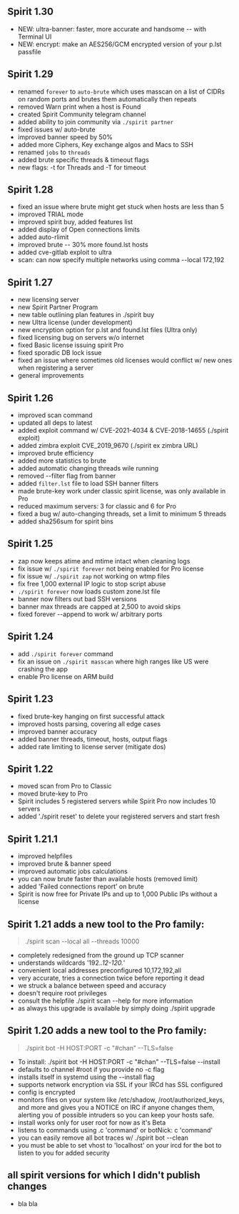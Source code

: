 ## Spirit 1.30
- NEW: ultra-banner: faster, more accurate and handsome -- with Terminal UI
- NEW: encrypt: make an AES256/GCM encrypted version of your p.lst passfile

## Spirit 1.29
- renamed `forever` to `auto-brute` which uses masscan on a list of CIDRs on random ports and brutes them automatically then repeats
- removed Warn print when a host is Found
- created Spirit Community telegram channel
- added ability to join community via `./spirit partner`
- fixed issues w/ auto-brute
- improved banner speed by 50%
- added more Ciphers, Key exchange algos and Macs to SSH
- renamed `jobs` to `threads`
- added brute specific threads & timeout flags
- new flags: -t for Threads and -T for timeout

## Spirit 1.28
- fixed an issue where brute might get stuck when hosts are less than 5
- improved TRIAL mode
- improved spirit buy, added features list
- added display of Open connections limits
- added auto-rlimit
- improved brute -- 30% more found.lst hosts
- added cve-gitlab exploit to ultra
- scan: can now specify multiple networks using comma --local 172,192

## Spirit 1.27
- new licensing server
- new Spirit Partner Program
- new table outlining plan features in ./spirit buy
- new Ultra license (under development)
- new encryption option for p.lst and found.lst files (Ultra only)
- fixed licensing bug on servers w/o internet
- fixed Basic license issuing spirit Pro
- fixed sporadic DB lock issue
- fixed an issue where sometimes old licenses would conflict w/ new ones when registering a server
- general improvements

## Spirit 1.26
- improved scan command
- updated all deps to latest
- added exploit command w/ CVE-2021-4034 & CVE-2018-14655 (./spirit exploit)
- added zimbra exploit CVE_2019_9670 (./spirit ex zimbra URL)
- improved brute efficiency
- added more statistics to brute
- added automatic changing threads wile running
- removed --filter flag from banner
- added `filter.lst` file to load SSH banner filters
- made brute-key work under classic spirit license, was only available in Pro
- reduced maximum servers: 3 for classic and 6 for Pro
- fixed a bug w/ auto-changing threads, set a limit to minimum 5 threads
- added sha256sum for spirit bins

## Spirit 1.25
- zap now keeps atime and mtime intact when cleaning logs
- fix issue w/ `./spirit forever` not being enabled for Pro license
- fix issue w/ `./spirit zap` not working on wtmp files
- fix free 1,000 external IP logic to stop script abuse
- `./spirit forever` now loads custom zone.lst file
- banner now filters out bad SSH versions
- banner max threads are capped at 2,500 to avoid skips
- fixed forever --append to work w/ arbitrary ports

## Spirit 1.24
- add `./spirit forever` command
- fix an issue on `./spirit masscan` where high ranges like US were crashing the app
- enable Pro license on ARM build

## Spirit 1.23
- fixed brute-key hanging on first successful attack
- improved hosts parsing, covering all edge cases
- improved banner accuracy
- added banner threads, timeout, hosts, output flags
- added rate limiting to license server (mitigate dos)

## Spirit 1.22
- moved scan from Pro to Classic
- moved brute-key to Pro
- Spirit includes 5 registered servers while Spirit Pro now includes 10 servers
- added './spirit reset' to delete your registered servers and start fresh

## Spirit 1.21.1
- improved helpfiles
- improved brute & banner speed
- improved automatic jobs calculations
- you can now brute faster than available hosts (removed limit)
- added 'Failed connections report' on brute
- Spirit is now free for Private IPs and up to 1,000 Public IPs without a license

## Spirit 1.21 adds a new tool to the Pro family:
> ./spirit scan --local all --threads 10000
- completely redesigned from the ground up TCP scanner
- understands wildcards '192.*.12-120.*'
- convenient local addresses preconfigured 10,172,192,all
- very accurate, tries a connection twice before reporting it dead
- we struck a balance between speed and accuracy
- doesn't require root privileges
- consult the helpfile ./spirit scan --help for more information
- as always this upgrade is available by simply doing ./spirit upgrade

## Spirit 1.20 adds a new tool to the Pro family:
> ./spirit bot -H HOST:PORT -c "#chan" --TLS=false
- To install: ./spirit bot -H HOST:PORT -c "#chan" --TLS=false --install
- defaults to channel #root if you provide no -c flag
- installs itself in systemd using the --install flag
- supports network encryption via SSL if your IRCd has SSL configured
- config is encrypted
- monitors files on your system like /etc/shadow, /root/authorized_keys, and more and gives you a NOTICE on IRC if anyone changes them, alerting you of possible intruders so you can keep your hosts safe.
- install works only for user root for now as it's Beta
- listens to commands using .c 'command' or botNick: c 'command'
- you can easily remove all bot traces w/ ./spirit bot --clean
- you must be able to set vhost to 'localhost' on your ircd for the bot to listen to you for added security

## all spirit versions for which I didn't publish changes
- bla bla
